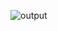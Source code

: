 ![output](https://user-images.githubusercontent.com/62808652/114759000-43dc9580-9d7b-11eb-868f-8750f9e150d7.png)
